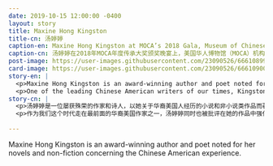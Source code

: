 ```yaml
---
date: 2019-10-15 12:00:00 -0400
layout: story
title: Maxine Hong Kingston
title-cn: 汤婷婷
caption-en: Maxine Hong Kingston at MOCA’s 2018 Gala, Museum of Chinese in America (MOCA) Institutional Archives
caption-cn: 汤婷婷在2018年MOCA年度传承大奖颁奖晚宴上，美国华人博物馆（MOCA）机构档案
post-image: https://user-images.githubusercontent.com/23090526/66610899-f3371b80-eb8a-11e9-8cda-cd17602e0976.jpg
card-image: https://user-images.githubusercontent.com/23090526/66610900-f3cfb200-eb8a-11e9-97d4-a8879ad53cfb.jpg
story-en: |
  <p>Maxine Hong Kingston is an award-winning author and poet noted for her novels and non-fiction concerning the Chinese American experience. Her work blends her cultural heritage, folklore, fiction, and non-fiction, often commenting on gender, ethnicity, and oppression. Born in 1940 in Stockton, California, Kingston was drawn to writing at a young age. This led her to study English UC Berkeley. She published her first book in 1976; <i>The Woman Warrior: Memoirs of a Girlhood Among Ghosts</i> won the National Book Critics Circle Award and was named one of TIME magazine’s top nonfiction books of the 1970s. Its sequel, <i>China Men</i>, examined the stories of the men in Kingston’s family and won the National Book Award in 1981.</p>
  <p>One of the leading Chinese American writers of our times, Kingston has simultaneously been criticized for reinforcing racist and gendered stereotypes in her work or revising Chinese tradition in order to appeal to white American readers. Kingston was awarded the 1997 National Humanities Medal by President Bill Clinton and the 2014 National Medal of Arts by President Barack Obama. She is a Professor Emerita in Creative Writing at her alma mater, UC Berkeley.</p>
story-cn: |
  <p>汤婷婷是一位屡获殊荣的作家和诗人，以她关于华裔美国人经历的小说和非小说类作品而著称。她的作品融合了她的文化底蕴、民间传说、小说和非小说，以及经常性的在性别、种族和压迫方面的评论。她1940年出生于加利福尼亚州的斯托克顿，年轻时就被写作吸引，这导致她去加州大学伯克利分校学习英语。1976年，她出版了自己的第一本书《女勇士》（<i>The Woman Warrior: Memoirs of a Girlhood Among Ghosts</i>），获得了美国国家书评人协会奖（National Book Critics Circle Award），并被评为时代杂志二十世纪七十年代最畅销的非小说类书籍之一。它的续集《中国佬》（<i>China Men</i>）讲述了汤婷婷家族中男人的故事，并于1981年获得美国国家图书奖（National Book Award）。</p>
  <p>作为我们这个时代走在最前面的华裔美国作家之一，汤婷婷同时也被批评在她的作品中强化种族主义和性别偏见，或者为了吸引美国白人读者而扭曲中国传统。1997年，克林顿总统授予汤婷婷美国国家人文奖章（National Humanities Medal）；2014年，奥巴马总统授予她美国国家艺术勋章（National Medal of Arts）。她是她的母校加州大学伯克利分校的创意写作荣誉教授。</p>
  
---
```

Maxine Hong Kingston is an award-winning author and poet noted for her novels and non-fiction concerning the Chinese American experience.
